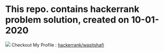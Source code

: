 <h1>This repo. contains hackerrank problem solution, created on 10-01-2020</h1>
  
  
<a href = "https://www.hackerrank.com/wasitshafi" title = "Checkout wasit on hackerrank" target="_blank"><img src="https://img.icons8.com/windows/32/000000/hackerrank.png"/></a>
Checkout My Profile : <a href = "https://www.hackerrank.com/wasitshafi" target = "_blank" title = "wasitshafi">hackerrank/wasitshafi</a>
